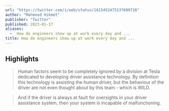 ```yaml
---
url: "https://twitter.com/i/web/status/1615452475137609728"
author: "Mahmood Hikmet"
publisher: "Twitter"
published: 2023-01-17
aliases:
  -  How do engineers show up at work every day and ...
title: How do engineers show up at work every day and ...
---
```


## Highlights
> Human factors seem to be completely ignored by a division at Tesla dedicated to developing driver assistance technology. By definition this technology is assisting the human driver, but the behaviour of the driver are not even thought about by this team - which is WILD.

> And if the driver is always at fault for oversights in your driver assistance system, then your system is incapable of malfunctioning.

